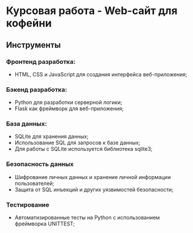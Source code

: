 # Курсовая работа - Web-сайт для кофейни
## Инструменты
### Фронтенд разработка:
  - HTML, CSS и JavaScript для создания интерфейса веб-приложения;
### Бэкенд разработка:
  - Python для разработки серверной логики;
  - Flask как фреймворк для веб-приложения;
### База данных:
  - SQLite для хранения данных;
  - Использование SQL для запросов к базе данных;
  - Для работы с SQLite используется библиотека sqlite3;
### Безопасность данных
  - Шифрование личных данных и хранение личной информации пользователей;
  - Защита от SQL инъекций и других уязвимостей безопасности;
### Тестирование
  - Автоматизированные тесты на Python с использованием фреймворка UNITTEST;
